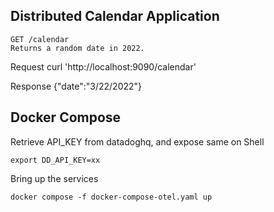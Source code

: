## Distributed Calendar Application
```
GET /calendar
Returns a random date in 2022.
```

Request
curl 'http://localhost:9090/calendar'

Response
{"date":"3/22/2022"}


## Docker Compose

Retrieve API_KEY from datadoghq, and expose same on Shell

```
export DD_API_KEY=xx

```
Bring up the services

```
docker compose -f docker-compose-otel.yaml up
```

